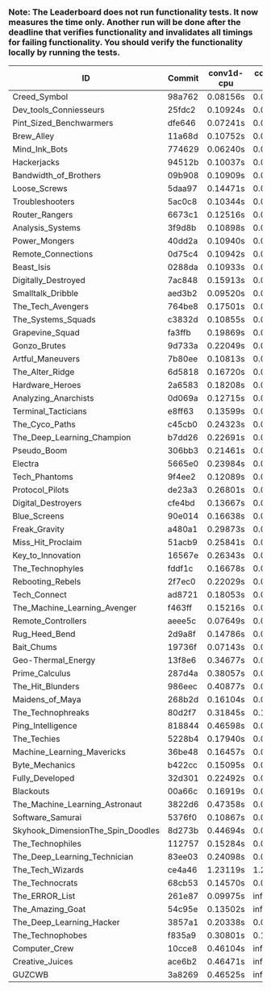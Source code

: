 ### Note: The Leaderboard does not run functionality tests. It now measures the time only. Another run will be done after the deadline that verifies functionality and invalidates all timings for failing functionality. You should verify the functionality locally by running the tests.

|ID|Commit|conv1d-cpu|conv1d-gpu|DWSPConv2D-gpu|gemm-gpu|avg|
|-|-|-|-|-|-|-|
|Creed_Symbol|98a762|0.08156s|0.04254s|2.78953s|1.70456s|1.15455s|
|Dev_tools_Conniesseurs|25fdc2|0.10924s|0.04449s|2.79190s|1.68925s|1.15872s|
|Pint_Sized_Benchwarmers|dfe646|0.07241s|0.04908s|2.80357s|1.75222s|1.16932s|
|Brew_Alley|11a68d|0.10752s|0.04454s|2.80915s|1.75785s|1.17976s|
|Mind_Ink_Bots|774629|0.06240s|0.06097s|2.82543s|1.77397s|1.18069s|
|Hackerjacks|94512b|0.10037s|0.05754s|2.82650s|1.74060s|1.18125s|
|Bandwidth_of_Brothers|09b908|0.10909s|0.06357s|2.80130s|1.75549s|1.18236s|
|Loose_Screws|5daa97|0.14471s|0.06060s|2.82807s|1.70496s|1.18458s|
|Troubleshooters|5ac0c8|0.10344s|0.05622s|2.86193s|1.72178s|1.18584s|
|Router_Rangers|6673c1|0.12516s|0.07207s|2.80831s|1.76215s|1.19192s|
|Analysis_Systems|3f9d8b|0.10898s|0.04480s|2.85725s|1.76515s|1.19404s|
|Power_Mongers|40dd2a|0.10940s|0.04549s|2.85905s|1.76254s|1.19412s|
|Remote_Connections|0d75c4|0.10942s|0.04417s|2.86243s|1.76308s|1.19478s|
|Beast_Isis|0288da|0.10933s|0.08714s|2.86973s|1.71344s|1.19491s|
|Digitally_Destroyed|7ac848|0.15913s|0.06077s|2.80076s|1.75940s|1.19502s|
|Smalltalk_Dribble|aed3b2|0.09520s|0.06242s|2.81135s|1.81132s|1.19507s|
|The_Tech_Avengers|764be8|0.17501s|0.05521s|2.83176s|1.71946s|1.19536s|
|The_Systems_Squads|c3832d|0.10855s|0.04190s|2.86880s|1.76243s|1.19542s|
|Grapevine_Squad|fa3ffb|0.19869s|0.06249s|2.85601s|1.70256s|1.20494s|
|Gonzo_Brutes|9d733a|0.22049s|0.04491s|2.81134s|1.75484s|1.20789s|
|Artful_Maneuvers|7b80ee|0.10813s|0.07053s|2.83606s|1.81768s|1.20810s|
|The_Alter_Ridge|6d5818|0.16720s|0.09529s|2.81066s|1.76155s|1.20867s|
|Hardware_Heroes|2a6583|0.18208s|0.06609s|2.82431s|1.77192s|1.21110s|
|Analyzing_Anarchists|0d069a|0.12715s|0.04557s|2.79593s|1.88539s|1.21351s|
|Terminal_Tacticians|e8ff63|0.13599s|0.06158s|2.83573s|1.82880s|1.21553s|
|The_Cyco_Paths|c45cb0|0.24323s|0.07216s|2.81033s|1.74018s|1.21647s|
|The_Deep_Learning_Champion|b7dd26|0.22691s|0.06955s|2.80873s|1.77264s|1.21946s|
|Pseudo_Boom|306bb3|0.21461s|0.04431s|2.80886s|1.82187s|1.22241s|
|Electra|5665e0|0.23984s|0.06075s|2.82862s|1.76792s|1.22428s|
|Tech_Phantoms|9f4ee2|0.12089s|0.08250s|2.83187s|1.86836s|1.22590s|
|Protocol_Pilots|de23a3|0.26801s|0.06501s|2.83536s|1.73578s|1.22604s|
|Digital_Destroyers|cfe4bd|0.13667s|0.06300s|2.81552s|1.89269s|1.22697s|
|Blue_Screens|90e014|0.16638s|0.05935s|2.81852s|1.88985s|1.23353s|
|Freak_Gravity|a480a1|0.29873s|0.07231s|2.82476s|1.74018s|1.23399s|
|Miss_Hit_Proclaim|51acb9|0.25841s|0.06586s|2.87263s|1.75056s|1.23686s|
|Key_to_Innovation|16567e|0.26343s|0.04425s|2.87648s|1.76362s|1.23695s|
|The_Technophyles|fddf1c|0.16678s|0.04231s|2.95847s|1.78070s|1.23707s|
|Rebooting_Rebels|2f7ec0|0.22029s|0.06126s|2.81200s|1.85635s|1.23747s|
|Tech_Connect|ad8721|0.18053s|0.06508s|2.81928s|1.91068s|1.24389s|
|The_Machine_Learning_Avenger|f463ff|0.15216s|0.06381s|2.92712s|1.83335s|1.24411s|
|Remote_Controllers|aeee5c|0.07649s|0.04474s|3.06409s|1.80430s|1.24741s|
|Rug_Heed_Bend|2d9a8f|0.14786s|0.05989s|2.80034s|1.98388s|1.24799s|
|Bait_Chums|19736f|0.07143s|0.06676s|2.82001s|2.06434s|1.25563s|
|Geo-Thermal_Energy|13f8e6|0.34677s|0.06885s|2.81424s|1.79411s|1.25599s|
|Prime_Calculus|287d4a|0.38057s|0.07757s|2.80978s|1.75848s|1.25660s|
|The_Hit_Blunders|986eec|0.40877s|0.05749s|2.81054s|1.76601s|1.26070s|
|Maidens_of_Maya|268b2d|0.16104s|0.06162s|2.82752s|1.99550s|1.26142s|
|The_Technophreaks|80d2f7|0.31845s|0.15029s|2.84055s|1.76300s|1.26807s|
|Ping_Intelligence|818844|0.46598s|0.05385s|2.80785s|1.76517s|1.27321s|
|The_Techies|5228b4|0.17940s|0.07270s|2.81642s|2.05048s|1.27975s|
|Machine_Learning_Mavericks|36be48|0.16457s|0.06862s|2.83238s|2.08098s|1.28664s|
|Byte_Mechanics|b422cc|0.15095s|0.06360s|2.85178s|2.11456s|1.29522s|
|Fully_Developed|32d301|0.22492s|0.06042s|2.81539s|2.08052s|1.29531s|
|Blackouts|00a66c|0.16919s|0.06253s|2.90925s|2.08777s|1.30718s|
|The_Machine_Learning_Astronaut|3822d6|0.47358s|0.07104s|2.90074s|1.90841s|1.33844s|
|Software_Samurai|5376f0|0.10867s|0.04421s|2.85670s|2.50623s|1.37895s|
|Skyhook_DimensionThe_Spin_Doodles|8d273b|0.44694s|0.06173s|2.81108s|2.20304s|1.38070s|
|The_Technophiles|112757|0.15284s|0.04426s|2.78463s|2.64459s|1.40658s|
|The_Deep_Learning_Technician|83ee03|0.24098s|0.06243s|2.89167s|2.75505s|1.48753s|
|The_Tech_Wizards|ce4a46|1.23119s|1.26806s|2.79339s|2.07238s|1.84126s|
|The_Technocrats|68cb53|0.14570s|0.08195s|2.91106s|5.57357s|2.17807s|
|The_ERROR_List|261e87|0.09975s|infs|2.79855s|1.77218s|infs|
|The_Amazing_Goat|54c95e|0.13502s|infs|infs|2.48801s|infs|
|The_Deep_Learning_Hacker|3857a1|0.20338s|0.06971s|infs|2.00284s|infs|
|The_Technophobes|f835a9|0.30801s|0.17993s|infs|1.76413s|infs|
|Computer_Crew|10cce8|0.46104s|infs|infs|4.49344s|infs|
|Creative_Juices|ace6b2|0.46471s|infs|infs|4.34020s|infs|
|GUZCWB|3a8269|0.46525s|infs|infs|4.33861s|infs|
